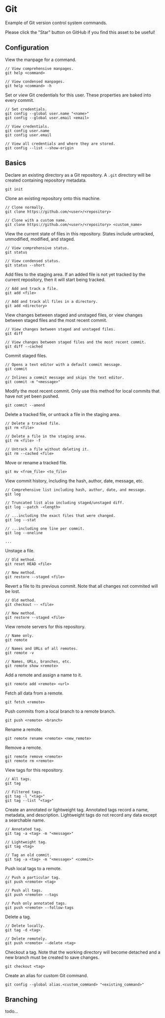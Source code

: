 # Git

Example of Git version control system commands.

Please click the "Star" button on GitHub if you find this asset to be useful!

## Configuration

View the manpage for a command.

```
// View comprehensive manpages.
git help <command>

// View condensed manpages.
git help <command> -h
```

Set or view Git credentials for this user. These properties are baked into every commit.

```
// Set credentials.
git config --global user.name "<name>"
git config --global user.email <email>

// View credentials.
git config user.name
git config user.email

// View all credentials and where they are stored.
git config --list --show-origin
```

## Basics

Declare an existing directory as a Git repository. A `.git` directory will be created containing repository metadata.

```
git init
```

Clone an existing repository onto this machine.

```
// Clone normally.
git clone https://github.com/<user>/<repository>

// Clone with a custom name.
git clone https://github.com/<user>/<repository> <custom_name>
```

View the current state of files in this repository. States include untracked, unmodified, modified, and staged.

```
// View comprehensive status.
git status

// View condensed status.
git status --short
```

Add files to the staging area. If an added file is not yet tracked by the current repository, then it will start being tracked.

```
// Add and track a file.
git add <file>

// Add and track all files in a directory.
git add <directory>
```

View changes between staged and unstaged files, or view changes between staged files and the most recent commit.

```
// View changes between staged and unstaged files.
git diff

// View changes between staged files and the most recent commit.
git diff --cached
```

Commit staged files.

```
// Opens a text editor with a default commit message.
git commit

// Inlines a commit message and skips the text editor.
git commit -m "<message>"
```

Modify the most recent commit. Only use this method for local commits that have not yet been pushed.

```
git commit --amend
```

Delete a tracked file, or untrack a file in the staging area.

```
// Delete a tracked file.
git rm <file>

// Delete a file in the staging area.
git rm <file> -f

// Untrack a file without deleting it.
git rm --cached <file>
```

Move or rename a tracked file.

```
git mv <from_file> <to_file>
```

View commit history, including the hash, author, date, message, etc.

```
// Comprehensive list including hash, author, date, and message.
git log

// Truncated list also including staged/unstaged diff.
git log --patch -<length>

// ...including the exact files that were changed.
git log --stat

// ...including one line per commit.
git log --oneline

...
```

Unstage a file.

```
// Old method.
git reset HEAD <file>

// New method.
git restore --staged <file>
```

Revert a file to its previous commit. Note that all changes not commited will be lost.

```
// Old method.
git checkout -- <file>

// New method.
git restore --staged <file>
```

View remote servers for this repository.

```
// Name only.
git remote

// Names and URLs of all remotes.
git remote -v

// Names, URLs, branches, etc.
git remote show <remote>
```

Add a remote and assign a name to it.

```
git remote add <remote> <url>
```

Fetch all data from a remote.

```
git fetch <remote>
```

Push commits from a local branch to a remote branch.

```
git push <remote> <branch>
```

Rename a remote.

```
git remote rename <remote> <new_remote>
```

Remove a remote.

```
git remote remove <remote>
git remote rm <remote>
```

View tags for this repository.

```
// All tags.
git tag

// Filtered tags.
git tag -l "<tag>"
git tag --list "<tag>"
```

Create an annotated or lightweight tag. Annotated tags record a name, metadata, and description. Lightweight tags do not record any data except a searchable name.

```
// Annotated tag.
git tag -a <tag> -m "<message>"

// Lightweight tag.
git tag <tag>

// Tag an old commit.
git tag -a <tag> -m "<message>" <commit>
```

Push local tags to a remote.

```
// Push a particular tag.
git push <remote> <tag>

// Push all tags.
git push <remote> --tags

// Push only annotated tags.
git push <remote> --follow-tags
```

Delete a tag.

```
// Delete locally.
git tag -d <tag>

// Delete remotely.
git push <remote> --delete <tag>
```

Checkout a tag. Note that the working directory will become detached and a new branch must be created to save changes.

```
git checkout <tag>
```

Create an alias for custom Git command.

```
git config --global alias.<custom_command> "<existing_command>"
```

## Branching

todo...
